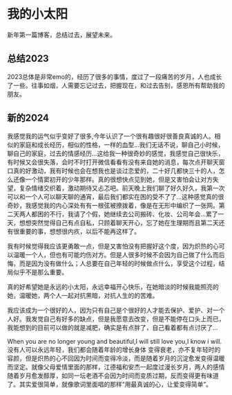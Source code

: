 # 我的小太阳


新年第一篇博客，总结过去，展望未来。
## 总结2023
2023总体是非常emo的，经历了很多的事情，度过了一段痛苦的岁月，人也成长了一些。往事如烟，人需要忘记过去，把握现在，和过去告别，感恩所有帮助我的朋友。

## 新的2024

我感觉我的运气似乎变好了很多,今年认识了一个很有趣很好很善良真诚的人。相似的家庭和成长经历，相似的性格，一样的血型...我们无话不说，聊自己小时候，聊自己的家庭，过去的情感经历...这给我一种很奇妙的感觉，我感觉自己很快乐，有时候又会很失落，会时不时打开微信看看有没有来自她的消息，每次点开聊天窗口真的好激动，我有时候也会在想我也是谈过恋爱的，二十好几都快三十的人，怎么还像一个情窦初开的少年那样。真的很想快点见到她，但是又害怕会让对方失望，复杂情绪交织着，激动期待又忐忑吧。前天晚上我们聊了好久好久，我第一次可以和一个人可以聊天聊的通宵，最后我们都实在困的受不了了...这种感觉真的很奇妙，我感觉我的内心深处有有一根弦被撩拨着，像是在无形中编织了一张网。第二天两人都困的不行，我请了个假，她继续去公司搬砖、化妆、公司年会...累了一天，想想突然觉得自己有点自私，只顾着聊天开心，忘了她在生理期而且第二天还有很重要的事，想想很内疚，以后不能再这样了。

我有时候觉得我应该更勇敢一点，但是又害怕没有把握好这个度，因为炽热的心可以温暖一个人，但也有可能灼伤对方。但是人很多时候不会因为自己做了什么而后悔，而是因为没有做什么；人总要在自己年轻的时候做点什么，享受这个过程，结局似乎不是那么重要。

真的好希望她是永远的小太阳，永远幸福开心快乐，在她暗淡的时候我能照亮的她，温暖她，两个人一起对抗黑暗，对抗人生的的苦难。

我应该成为一个很好的人，因为只有自己是个很好的人才能去保护、爱护、对一个人好。我发觉自己有好多的缺点，但是我愿意去改变，但是不能停在口头上而已，我能想到的目前可以做的就是减肥，确实是有点胖了，自己看着都有点讨厌了...

When you are no longer young and beautiful,I will still love you,I know i will.没有人可以永远年轻，我们都会随着年龄的增长身体
变得衰老，亦不复年轻时的容颜，但是炽热的心不回因为时间而变得冷淡，而是随着岁月的沉淀愈发变得温暖而坚定。就像父母爱情里面的那样，江德福和安杰一起度过漫长岁月，两人的感情随着岁月愈发醇厚，如同一坛老酒不会因为时间而变质过期，反而变得更有味道了。其实爱很简单，就像歌词里面唱的那样“用最真诚的心，让爱变得简单”。
